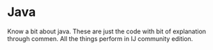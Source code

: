 # Java

Know a bit about java. These are just the code with bit of explanation through commen. All the things perform in IJ community edition.

